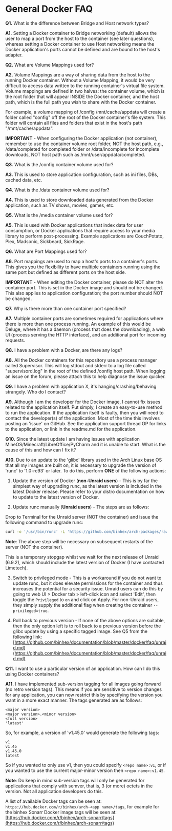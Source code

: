 # **General Docker FAQ**

**Q1.** What is the difference between Bridge and Host network types?

**A1.** Setting a Docker container to Bridge networking (default) allows the user to map a port from the host to the container (see later questions), whereas setting a Docker container to use Host networking means the Docker application's ports cannot be defined and are bound to the host's adapter.

**Q2.** What are Volume Mappings used for?

**A2.** Volume Mappings are a way of sharing data from the host to the running Docker container. Without a Volume Mapping, it would be very difficult to access data written to the running container's virtual file system. Volume mappings are defined in two halves: the container volume, which is the root folder that will appear INSIDE the Docker container, and the host path, which is the full path you wish to share with the Docker container.

For example, a volume mapping of /config /mnt/cache/appdata will create a folder called "config" off the root of the Docker container's file system. This folder will contain all files and folders that exist in the host's path "/mnt/cache/appdata".

**IMPORTANT** - When configuring the Docker application (not container), remember to use the container volume root folder, NOT the host path, e.g., /data/completed for completed folder or /data/incomplete for incomplete downloads, NOT host path such as /mnt/user/appdata/completed.

**Q3.** What is the /config container volume used for?

**A3.** This is used to store application configuration, such as ini files, DBs, cached data, etc.

**Q4.** What is the /data container volume used for?

**A4.** This is used to store downloaded data generated from the Docker application, such as TV shows, movies, games, etc.

**Q5.** What is the /media container volume used for?

**A5.** This is used with Docker applications that index data for user consumption, or Docker applications that require access to your media library to perform post-processing. Example applications are CouchPotato, Plex, Madsonic, Sickbeard, SickRage.

**Q6.** What are Port Mappings used for?

**A6.** Port mappings are used to map a host's ports to a container's ports. This gives you the flexibility to have multiple containers running using the same port but defined as different ports on the host side.

**IMPORTANT** - When editing the Docker container, please do NOT alter the container port. This is set in the Docker image and should not be changed. This also applies to application configuration; the port number should NOT be changed.

**Q7.** Why is there more than one container port specified?

**A7.** Multiple container ports are sometimes required for applications where there is more than one process running. An example of this would be Deluge, where it has a daemon (process that does the downloading), a web UI (process serving the HTTP interface), and an additional port for incoming requests.

**Q8.** I have a problem with a Docker, are there any logs?

**A8.** All the Docker containers for this repository use a process manager called Supervisor. This will log stdout and stderr to a log file called "supervisord.log" in the root of the defined /config host path. When logging an issue on the forum, please attach this to help diagnose the issue quicker.

**Q9.** I have a problem with application X, it's hanging/crashing/behaving strangely. Who do I contact?

**A9.** Although I am the developer for the Docker image, I cannot fix issues related to the application itself. Put simply, I create an easy-to-use method to run the application. If the application itself is faulty, then you will need to contact the developer(s) of the application. Most of the time this involves posting an 'issue' on GitHub. See the application support thread OP for links to the application, or link in the readme.md for the application.

**Q10.** Since the latest update I am having issues with application MineOS/Minecraft/LibreOffice/PyCharm and it is unable to start. What is the cause of this and how can I fix it?

**A10.** Due to an update to the 'glibc' library used in the Arch Linux base OS that all my images are built on, it is necessary to upgrade the version of 'runc' to '1.0-rc93' or later. To do this, perform **ONE** of the following actions:

1. Update the version of Docker (**non-Unraid users**) - This is by far the simplest way of upgrading runc, as the latest version is included in the latest Docker release. Please refer to your distro documentation on how to update to the latest version of Docker.

2. Update runc manually (**Unraid users**) - The steps are as follows:

Drop to Terminal for the Unraid server (NOT the container) and issue the following command to upgrade runc:

```bash
curl -o '/usr/bin/runc' -L 'https://github.com/binhex/arch-packages/raw/master/static/x86-64/runc/runc' && chmod +x '/usr/bin/runc'
```

**Note**: The above step will be necessary on subsequent restarts of the server (NOT the container).

This is a temporary stopgap whilst we wait for the next release of Unraid (6.9.2), which should include the latest version of Docker (I have contacted Limetech).

3. Switch to privileged mode - This is a workaround if you do not want to update runc, but it does elevate permissions for the container and thus increases the potential for a security issue. Unraid users can do this by going to web UI > Docker tab > left-click icon and select 'Edit', then toggle the `Privileged` to `on` and click on Apply. For non-Unraid users, they simply supply the additional flag when creating the container `--privileged=true`.

4. Roll back to previous version - If none of the above options are suitable, then the only option left is to roll back to a previous version before the glibc update by using a specific tagged image. See Q5 from the following link: [https://github.com/binhex/documentation/blob/master/docker/faq/unraid.md](https://github.com/binhex/documentation/blob/master/docker/faq/unraid.md)

**Q11.** I want to use a particular version of an application. How can I do this using Docker containers?

**A11.** I have implemented sub-version tagging for all images going forward (no retro version tags). This means if you are sensitive to version changes for any application, you can now restrict this by specifying the version you want in a more exact manner. The tags generated are as follows:

```text
<major version>
<major version>.<minor version>
<full version>
'latest'
```

So, for example, a version of 'v1.45.0' would generate the following tags:

```text
v1
v1.45
v1.45.0
latest
```

So if you wanted to only use v1, then you could specify `<repo name>:v1`, or if you wanted to use the current major-minor version then `<repo name>:v1.45`.

**Note**: Do keep in mind sub-version tags will only be generated for applications that comply with semver, that is, 3 (or more) octets in the version. Not all application developers do this.

A list of available Docker tags can be seen at: `https://hub.docker.com/r/binhex/arch-<app name>/tags`, for example for the binhex Sonarr Docker image tags will be seen at: [https://hub.docker.com/r/binhex/arch-sonarr/tags](https://hub.docker.com/r/binhex/arch-sonarr/tags)
